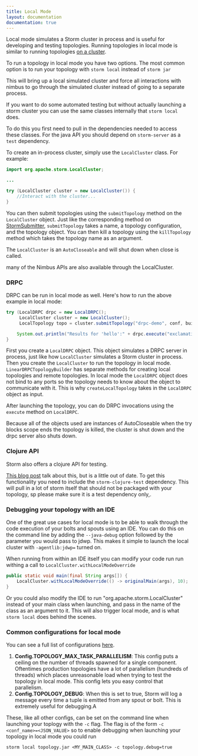 ```yaml
---
title: Local Mode
layout: documentation
documentation: true
---
```

Local mode simulates a Storm cluster in process and is useful for developing and testing topologies. Running topologies in local mode is similar to running topologies [on a cluster](Running-topologies-on-a-production-cluster.html).

To run a topology in local mode you have two options.  The most common option is to run your topology with `storm local` instead of `storm jar`

This will bring up a local simulated cluster and force all interactions with nimbus to go through the simulated cluster instead of going to a separate process.

If you want to do some automated testing but without actually launching a storm cluster you can use the same classes internally that `storm local` does.

To do this you first need to pull in the dependencies needed to access these classes.  For the java API you should depend on `storm-server` as a `test` dependency.

To create an in-process cluster, simply use the `LocalCluster` class. For example:

```java
import org.apache.storm.LocalCluster;

...

try (LocalCluster cluster = new LocalCluster()) {
    //Interact with the cluster...
}
```

You can then submit topologies using the `submitTopology` method on the `LocalCluster` object. Just like the corresponding method on [StormSubmitter](javadocs/org/apache/storm/StormSubmitter.html), `submitTopology` takes a name, a topology configuration, and the topology object. You can then kill a topology using the `killTopology` method which takes the topology name as an argument.

The `LocalCluster` is an `AutoCloseable` and will shut down when close is called. 

many of the Nimbus APIs are also available through the LocalCluster.

### DRPC

DRPC can be run in local mode as well. Here's how to run the above example in local mode:

```java
try (LocalDRPC drpc = new LocalDRPC();
     LocalCluster cluster = new LocalCluster();
     LocalTopology topo = cluster.submitTopology("drpc-demo", conf, builder.createLocalTopology(drpc))) {

    System.out.println("Results for 'hello':" + drpc.execute("exclamation", "hello"));
}
```

First you create a `LocalDRPC` object. This object simulates a DRPC server in process, just like how `LocalCluster` simulates a Storm cluster in process. Then you create the `LocalCluster` to run the topology in local mode. `LinearDRPCTopologyBuilder` has separate methods for creating local topologies and remote topologies. In local mode the `LocalDRPC` object does not bind to any ports so the topology needs to know about the object to communicate with it. This is why `createLocalTopology` takes in the `LocalDRPC` object as input.

After launching the topology, you can do DRPC invocations using the `execute` method on `LocalDRPC`.

Because all of the objects used are instances of AutoCloseable when the try blocks scope ends the topology is killed, the cluster is shut down and the drpc server also shuts down.

### Clojure API

Storm also offers a clojure API for testing.

[This blog post](http://www.pixelmachine.org/2011/12/21/Testing-Storm-Topologies-Part-2.html) talk about this, but is a little out of date.  To get this functionality you need to include the `storm-clojure-test` dependency.  This will pull in a lot of storm itself that should not be packaged with your topology, sp please make sure it is a test dependency only,.

### Debugging your topology with an IDE

One of the great use cases for local mode is to be able to walk through the code execution of your bolts and spouts using an IDE.  You can do this on the command line by adding the `--java-debug` option followed by the parameter you would pass to jdwp. This makes it simple to launch the local cluster with `-agentlib:jdwp=` turned on.

When running from within an IDE itself you can modify your code run run withing a call to `LocalCluster.withLocalModeOverride`

```java
public static void main(final String args[]) {
    LocalCluster.withLocalModeOverride(() -> originalMain(args), 10);
}
```

Or you could also modify the IDE to run "org.apache.storm.LocalCluster" instead of your main class when launching, and pass in the name of the class as an argument to it.  This will also trigger local mode, and is what `storm local` does behind the scenes. 

### Common configurations for local mode

You can see a full list of configurations [here](javadocs/org/apache/storm/Config.html).

1. **Config.TOPOLOGY_MAX_TASK_PARALLELISM**: This config puts a ceiling on the number of threads spawned for a single component. Oftentimes production topologies have a lot of parallelism (hundreds of threads) which places unreasonable load when trying to test the topology in local mode. This config lets you easy control that parallelism.
2. **Config.TOPOLOGY_DEBUG**: When this is set to true, Storm will log a message every time a tuple is emitted from any spout or bolt. This is extremely useful for debugging.A

These, like all other configs, can be set on the command line when launching your toplogy with the `-c` flag.  The flag is of the form `-c <conf_name>=<JSON_VALUE>`  so to enable debugging when launching your topology in local mode you could run

```
storm local topology.jar <MY_MAIN_CLASS> -c topology.debug=true
``` 
